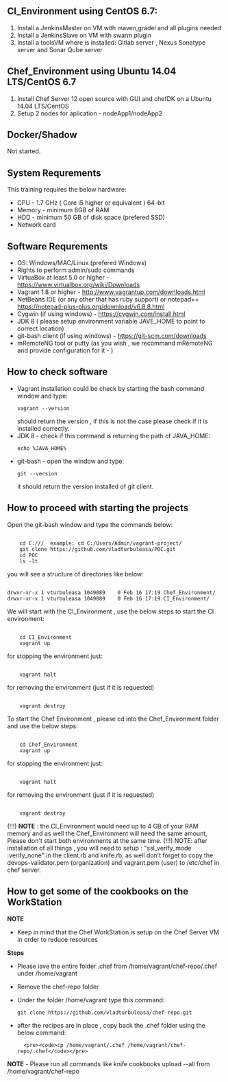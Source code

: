 
## CI_Environment using CentOS 6.7:

1. Install a JenkinsMaster on VM with maven,gradel and all plugins needed
2. Install a JenkinsSlave on VM with swarm plugin 
3. Install a toolsVM where is installed: Gitlab server , Nexus Sonatype server and Sonar Qube server

## Chef_Environment using Ubuntu 14.04 LTS/CentOS 6.7

1. Install Chef Server 12 open source with GUI and chefDK on a Ubuntu 14.04 LTS/CentOS
2. Setup 2 nodes for aplication - nodeApp1/nodeApp2

## Docker/Shadow
Not started.


## System Requrements 


This training requires the below hardware:

- CPU - 1.7 GHz ( Core i5 higher or equivalent ) 64-bit 
- Memory - minimum 8GB of RAM
- HDD - minimum 50 GB of disk space (prefered SSD)
- Network card


## Software Requrements


- OS: Windows/MAC/Linux (prefered Windows)
- Rights to perform admin/sudo commands
- VirtuaBox at least 5.0 or higher - https://www.virtualbox.org/wiki/Downloads
- Vagrant  1.8 or higher - http://www.vagrantup.com/downloads.html
- NetBeans IDE (or any other that has ruby support) or notepad++ https://notepad-plus-plus.org/download/v6.8.8.html
- Cygwin (if using windows) - https://cygwin.com/install.html
- JDK 8 ( please setup environment variable JAVE_HOME to point to correct location)
- git-bash client (if using windows) - https://git-scm.com/downloads
- mRemoteNG tool or putty (as you wish , we recommand mRemoteNG and provide configuration for it - )


## How to check software


- Vagrant installation could be check by starting the bash command window and type: 
	<pre><code>vagrant --version</code></pre>
	should return the version , if this is not the case please check if it is installed correctly.
- JDK 8 - check if this command is returning the path of JAVA_HOME:
	<pre><code>echo %JAVA_HOME%</code></pre>
- git-bash - open the window and type:
	<pre><code>git --version</code></pre>
	it should return the version installed of git client.
	


## How to proceed with starting the projects


Open the git-bash window and type the commands below:
<pre><code>
	cd C:/<your>/<workspace>/<path>  example: cd C:/Users/Admin/vagrant-project/ 
	git clone https://github.com/vladturbuleasa/POC.git
	cd POC
	ls -lt 
</code></pre>

you will see a structure of directories like below:
<pre><code>
drwxr-xr-x 1 vturbuleasa 1049089    0 Feb 16 17:19 Chef_Environment/
drwxr-xr-x 1 vturbuleasa 1049089    0 Feb 16 17:19 CI_Environment/
</code></pre>

We will start with the CI_Environment , use the below steps to start the CI environment:
<pre><code>
	cd CI_Environment
	vagrant up
</code></pre>

for stopping the environment just:
<pre><code>
	vagrant halt
</code></pre>
	
for removing the environment (just if it is requested)
<pre><code>
	vagrant destroy
</code></pre>
	
To start the Chef Environment , please cd into the Chef_Environment folder and use the below steps:
<pre><code>
	cd Chef_Environment
	vagrant up
</code></pre>

for stopping the environment just:

<pre><code>
	vagrant halt
</code></pre>
	
for removing the environment (just if it is requested)
<pre><code>
	vagrant destroy
</pre></code>
	
(!!!) **NOTE** : the CI_Environment would need up to 4 GB of your RAM memory and as well the Chef_Environment will need the same amount,
Please don't start both environments at the same time.
(!!!) NOTE: after installation of all things , you will need to setup : "ssl_verify_mode :verify_none" in the client.rb and knife.rb,
as well don't forget to copy the devops-validator.pem (organization) and vagrant.pem (user) to /etc/chef in chef server.
	

## How to get some of the cookbooks on the WorkStation 

**NOTE** 
- Keep in mind that the Chef WorkStation is setup on the Chef Server VM in order to reduce resources

**Steps**

- Please iave the entire folder .chef from /home/vagrant/chef-repo/.chef under /home/vagrant
- Remove the chef-repo folder 
- Under the folder /home/vagrant type this command:

	<pre><code>git clone https://github.com/vladturbuleasa/chef-repo.git </code></pre>

- after the recipes are in place , copy back the .chef folder using the below command:

        <pre><code>cp /home/vagrant/.chef /home/vagrant/chef-repo/.chef</code></pre>

**NOTE** - Please run all commands like knife cookbooks upload --all from /home/vagrant/chef-repo